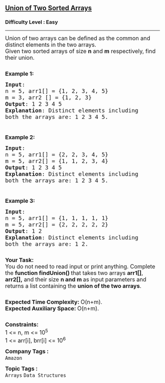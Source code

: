 <h2><a href="https://www.geeksforgeeks.org/problems/union-of-two-sorted-arrays-1587115621/1?page=3&category=Arrays&company=Amazon&sortBy=submissions">Union of Two Sorted Arrays</a></h2><h3>Difficulty Level : Easy</h3><hr><div class="problems_problem_content__Xm_eO"><p><span style="font-size:18px">Union of two arrays can be defined as the common and distinct elements in the two arrays.<br>
Given two sorted arrays of size <strong>n</strong> and <strong>m</strong>&nbsp;respectively, find their union.</span></p>

<p><br>
<span style="font-size:18px"><strong>Example 1:</strong></span></p>

<pre><span style="font-size:18px"><strong>Input</strong>: 
n = 5, arr1[] = {1, 2, 3, 4, 5}  
m = 3, arr2 [] = {1, 2, 3}
<strong>Output</strong>: 1 2 3 4 5
<strong>Explanation</strong>: Distinct elements including 
both the arrays are: 1 2 3 4 5.</span></pre>

<p>&nbsp;</p>

<p><span style="font-size:18px"><strong>Example 2:</strong></span></p>

<pre><span style="font-size:18px"><strong>Input</strong>: 
n = 5, arr1[] = {2, 2, 3, 4, 5}  
m = 5, arr2[] = {1, 1, 2, 3, 4}
<strong>Output</strong>: 1 2 3 4 5
<strong>Explanation</strong>: Distinct elements including 
both the arrays are: 1 2 3 4 5.</span></pre>

<p>&nbsp;</p>

<p><span style="font-size:18px"><strong>Example 3:</strong></span></p>

<pre><span style="font-size:18px"><strong>Input</strong>:
n = 5, arr1[] = {1, 1, 1, 1, 1}
m = 5, arr2[] = {2, 2, 2, 2, 2}
<strong>Output</strong>: 1 2
<strong>Explanation</strong>: Distinct elements including 
both the arrays are: 1 2.</span></pre>

<p><br>
<strong><span style="font-size:18px">Your Task:&nbsp;</span></strong><br>
<span style="font-size:18px">You do not need to read input or print anything. Complete the <strong>function findUnion()&nbsp;</strong>that takes two arrays <strong>arr1[]</strong>, <strong>arr2[],</strong> and their size <strong>n&nbsp;and m&nbsp;</strong>as input parameters and returns a list containing the&nbsp;<strong>union of the two arrays</strong>.&nbsp;</span><br>
&nbsp;</p>

<p><span style="font-size:18px"><strong>Expected Time Complexity:&nbsp;</strong>O(n+m).<br>
<strong>Expected Auxiliary Space:&nbsp;</strong>O(n+m).</span><br>
&nbsp;</p>

<p><span style="font-size:18px"><strong>Constraints:</strong><br>
1 &lt;= n, m&nbsp;&lt;= 10<sup>5</sup><br>
1 &lt;= arr[i], brr[i] &lt;= 10<sup>6</sup></span></p>
</div><p><span style=font-size:18px><strong>Company Tags : </strong><br><code>Amazon</code>&nbsp;<br><p><span style=font-size:18px><strong>Topic Tags : </strong><br><code>Arrays</code>&nbsp;<code>Data Structures</code>&nbsp;